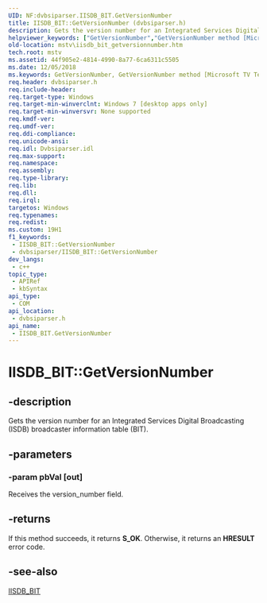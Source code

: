 ```yaml
---
UID: NF:dvbsiparser.IISDB_BIT.GetVersionNumber
title: IISDB_BIT::GetVersionNumber (dvbsiparser.h)
description: Gets the version number for an Integrated Services Digital Broadcasting (ISDB) broadcaster information table (BIT).
helpviewer_keywords: ["GetVersionNumber","GetVersionNumber method [Microsoft TV Technologies]","GetVersionNumber method [Microsoft TV Technologies]","IISDB_BIT interface","IISDB_BIT interface [Microsoft TV Technologies]","GetVersionNumber method","IISDB_BIT.GetVersionNumber","IISDB_BIT::GetVersionNumber","dvbsiparser/IISDB_BIT::GetVersionNumber","mstv.iisdb_bit_getversionnumber"]
old-location: mstv\iisdb_bit_getversionnumber.htm
tech.root: mstv
ms.assetid: 44f905e2-4814-4990-8a77-6ca6311c5505
ms.date: 12/05/2018
ms.keywords: GetVersionNumber, GetVersionNumber method [Microsoft TV Technologies], GetVersionNumber method [Microsoft TV Technologies],IISDB_BIT interface, IISDB_BIT interface [Microsoft TV Technologies],GetVersionNumber method, IISDB_BIT.GetVersionNumber, IISDB_BIT::GetVersionNumber, dvbsiparser/IISDB_BIT::GetVersionNumber, mstv.iisdb_bit_getversionnumber
req.header: dvbsiparser.h
req.include-header: 
req.target-type: Windows
req.target-min-winverclnt: Windows 7 [desktop apps only]
req.target-min-winversvr: None supported
req.kmdf-ver: 
req.umdf-ver: 
req.ddi-compliance: 
req.unicode-ansi: 
req.idl: Dvbsiparser.idl
req.max-support: 
req.namespace: 
req.assembly: 
req.type-library: 
req.lib: 
req.dll: 
req.irql: 
targetos: Windows
req.typenames: 
req.redist: 
ms.custom: 19H1
f1_keywords:
 - IISDB_BIT::GetVersionNumber
 - dvbsiparser/IISDB_BIT::GetVersionNumber
dev_langs:
 - c++
topic_type:
 - APIRef
 - kbSyntax
api_type:
 - COM
api_location:
 - dvbsiparser.h
api_name:
 - IISDB_BIT.GetVersionNumber
---
```


# IISDB_BIT::GetVersionNumber


## -description

Gets the version number for an Integrated Services Digital Broadcasting (ISDB) broadcaster
  information table
   (BIT).

## -parameters

### -param pbVal [out]

Receives the version_number field.

## -returns

If this method succeeds, it returns <b xmlns:loc="http://microsoft.com/wdcml/l10n">S_OK</b>. Otherwise, it returns an <b xmlns:loc="http://microsoft.com/wdcml/l10n">HRESULT</b> error code.

## -see-also

<a href="https://docs.microsoft.com/previous-versions/windows/desktop/api/dvbsiparser/nn-dvbsiparser-iisdb_bit">IISDB_BIT</a>

